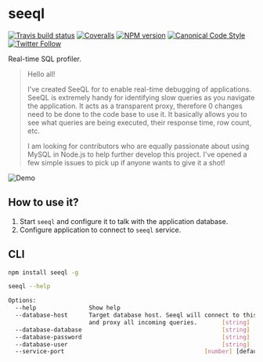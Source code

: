 # seeql

[![Travis build status](http://img.shields.io/travis/gajus/seeql/master.svg?style=flat-square)](https://travis-ci.org/gajus/seeql)
[![Coveralls](https://img.shields.io/coveralls/gajus/seeql.svg?style=flat-square)](https://coveralls.io/github/gajus/seeql)
[![NPM version](http://img.shields.io/npm/v/seeql.svg?style=flat-square)](https://www.npmjs.org/package/seeql)
[![Canonical Code Style](https://img.shields.io/badge/code%20style-canonical-blue.svg?style=flat-square)](https://github.com/gajus/canonical)
[![Twitter Follow](https://img.shields.io/twitter/follow/kuizinas.svg?style=social&label=Follow)](https://twitter.com/kuizinas)

Real-time SQL profiler.

> Hello all!
>
> I've created SeeQL for to enable real-time debugging of applications. SeeQL is extremely handy for identifying slow queries as you navigate the application. It acts as a transparent proxy, therefore 0 changes need to be done to the code base to use it. It basically allows you to see what queries are being executed, their response time, row count, etc.
>
> I am looking for contributors who are equally passionate about using MySQL in Node.js to help further develop this project. I've opened a few simple issues to pick up if anyone wants to give it a shot!

![Demo](https://rawgit.com/gajus/seeql/master/demo.gif)

## How to use it?

1. Start `seeql` and configure it to talk with the application database.
2. Configure application to connect to `seeql` service.

## CLI

```bash
npm install seeql -g

seeql --help

Options:
  --help               Show help                                       [boolean]
  --database-host      Target database host. Seeql will connect to this database
                       and proxy all incoming queries.       [string] [required]
  --database-database                                        [string] [required]
  --database-password                                        [string] [required]
  --database-user                                            [string] [required]
  --service-port                                        [number] [default: 3306]
```
